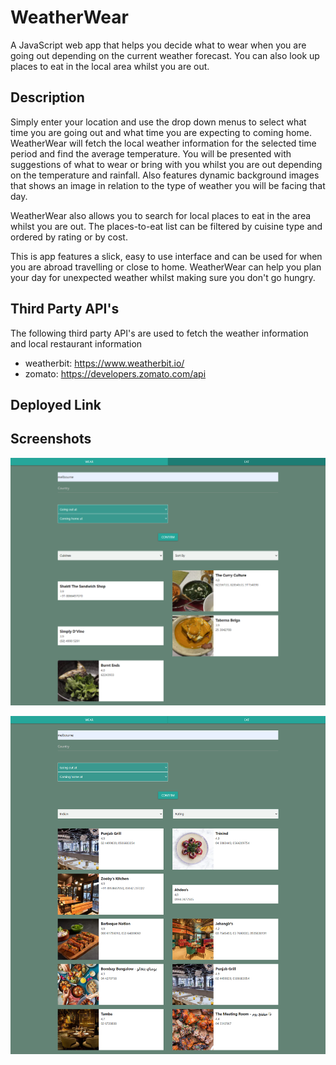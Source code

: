 # WeatherWear

A JavaScript web app that helps you decide what to wear when you are going out depending on the current weather forecast. You can also look up places to eat in the local area whilst you are out.

## Description

Simply enter your location and use the drop down menus to select what time you are going out and what time you are expecting to coming home. WeatherWear will fetch the local weather information for the selected time period and find the average temperature. You will be presented with suggestions of what to wear or bring with you whilst you are out depending on the temperature and rainfall. Also features dynamic background images that shows an image in relation to the type of weather you will be facing that day.

WeatherWear also allows you to search for local places to eat in the area whilst you are out. The places-to-eat list can be filtered by cuisine type and ordered by rating or by cost.

This is app features a slick, easy to use interface and can be used for when you are abroad travelling or close to home. WeatherWear can help you plan your day for unexpected weather whilst making sure you don't go hungry.

## Third Party API's

The following third party API's are used to fetch the weather information and local restaurant information

- weatherbit: https://www.weatherbit.io/
- zomato: https://developers.zomato.com/api

## Deployed Link

## Screenshots

![WeatherWear Screenshot 1](./Assets/img/screenshots/weather-wear-screenshot-1.png "WeatherWear Screenshot 1")

![WeatherWear Screenshot 2](./Assets/img/screenshots/weather-wear-screenshot-2.png "WeatherWear Screenshot 2")
